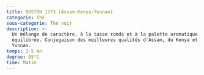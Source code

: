 ```yaml
---
title: BOSTON 1773 (Assam-Kenya-Yunnan)
categorie: Thé
sous-categorie: Thé noir
description: >-
  Un mélange de caractère, à la tasse ronde et à la palette aromatique très
  équilibrée. Conjugaison des meilleures qualités d'Assam, du Kenya et du
  Yunnan.
temps: 3-5 mn
degree: 95°C
time: Matin
---
```


